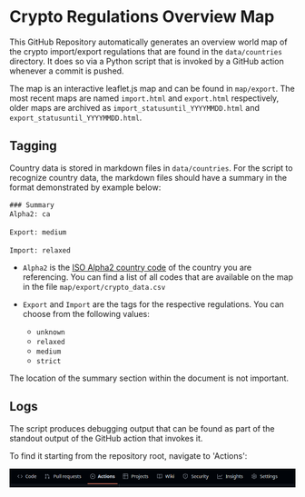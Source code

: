 # Crypto Regulations Overview Map

This GitHub Repository automatically generates an overview world map of the crypto import/export regulations that are found in the `data/countries` directory. It does so via a Python script that is invoked by a GitHub action whenever a commit is pushed.

The map is an interactive leaflet.js map and can be found in `map/export`. The most recent maps are named `import.html` and `export.html` respectively, older maps are archived as `import_statusuntil_YYYYMMDD.html` and `export_statusuntil_YYYYMMDD.html`.

## Tagging

Country data is stored in markdown files in `data/countries`. For the script to recognize country data, the markdown files should have a summary in the format demonstrated by example below:

```
### Summary
Alpha2: ca

Export: medium

Import: relaxed
```

 - `Alpha2` is the [ISO Alpha2 country code](https://en.wikipedia.org/wiki/ISO_3166-1_alpha-2) of the country you are referencing. You can find a list of all codes that are available on the map in the file `map/export/crypto_data.csv`

  - `Export` and `Import` are the tags for the respective regulations. You can choose from the following values:
    - `unknown`
    - `relaxed`
    - `medium`
    - `strict`

The location of the summary section within the document is not important.

## Logs

The script produces debugging output that can be found as part of the standout output of the GitHub action that invokes it. 

To find it starting from the repository root, navigate to 'Actions':

![](img/readme_actions.png)